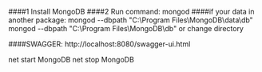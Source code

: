 ####1 Install MongoDB
####2 Run command: mongod
####if your data in another package:
mongod --dbpath "C:\Program Files\MongoDB\data\db"
mongod --dbpath "C:\Program Files\MongoDB\db"
or change directory

####SWAGGER:
http://localhost:8080/swagger-ui.html









net start MongoDB
net stop MongoDB

